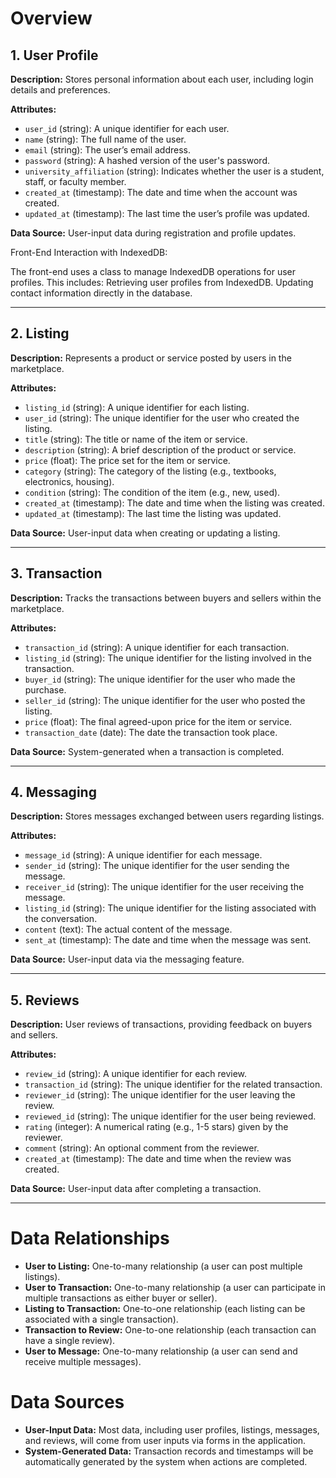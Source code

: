 # Overview

## 1. User Profile
**Description:** Stores personal information about each user, including login details and preferences.

**Attributes:**
- `user_id` (string): A unique identifier for each user.
- `name` (string): The full name of the user.
- `email` (string): The user’s email address.
- `password` (string): A hashed version of the user's password.
- `university_affiliation` (string): Indicates whether the user is a student, staff, or faculty member.
- `created_at` (timestamp): The date and time when the account was created.
- `updated_at` (timestamp): The last time the user’s profile was updated.

**Data Source:** User-input data during registration and profile updates.

Front-End Interaction with IndexedDB:

The front-end uses a class to manage IndexedDB operations for user profiles. This includes:
Retrieving user profiles from IndexedDB.
Updating contact information directly in the database.



---

## 2. Listing
**Description:** Represents a product or service posted by users in the marketplace.

**Attributes:**
- `listing_id` (string): A unique identifier for each listing.
- `user_id` (string): The unique identifier for the user who created the listing.
- `title` (string): The title or name of the item or service.
- `description` (string): A brief description of the product or service.
- `price` (float): The price set for the item or service.
- `category` (string): The category of the listing (e.g., textbooks, electronics, housing).
- `condition` (string): The condition of the item (e.g., new, used).
- `created_at` (timestamp): The date and time when the listing was created.
- `updated_at` (timestamp): The last time the listing was updated.

**Data Source:** User-input data when creating or updating a listing.

---

## 3. Transaction
**Description:** Tracks the transactions between buyers and sellers within the marketplace.

**Attributes:**
- `transaction_id` (string): A unique identifier for each transaction.
- `listing_id` (string): The unique identifier for the listing involved in the transaction.
- `buyer_id` (string): The unique identifier for the user who made the purchase.
- `seller_id` (string): The unique identifier for the user who posted the listing.
- `price` (float): The final agreed-upon price for the item or service.
- `transaction_date` (date): The date the transaction took place.

**Data Source:** System-generated when a transaction is completed.

---

## 4. Messaging
**Description:** Stores messages exchanged between users regarding listings.

**Attributes:**
- `message_id` (string): A unique identifier for each message.
- `sender_id` (string): The unique identifier for the user sending the message.
- `receiver_id` (string): The unique identifier for the user receiving the message.
- `listing_id` (string): The unique identifier for the listing associated with the conversation.
- `content` (text): The actual content of the message.
- `sent_at` (timestamp): The date and time when the message was sent.

**Data Source:** User-input data via the messaging feature.

---

## 5. Reviews
**Description:** User reviews of transactions, providing feedback on buyers and sellers.

**Attributes:**
- `review_id` (string): A unique identifier for each review.
- `transaction_id` (string): The unique identifier for the related transaction.
- `reviewer_id` (string): The unique identifier for the user leaving the review.
- `reviewed_id` (string): The unique identifier for the user being reviewed.
- `rating` (integer): A numerical rating (e.g., 1-5 stars) given by the reviewer.
- `comment` (string): An optional comment from the reviewer.
- `created_at` (timestamp): The date and time when the review was created.

**Data Source:** User-input data after completing a transaction.

---

# Data Relationships
- **User to Listing:** One-to-many relationship (a user can post multiple listings).
- **User to Transaction:** One-to-many relationship (a user can participate in multiple transactions as either buyer or seller).
- **Listing to Transaction:** One-to-one relationship (each listing can be associated with a single transaction).
- **Transaction to Review:** One-to-one relationship (each transaction can have a single review).
- **User to Message:** One-to-many relationship (a user can send and receive multiple messages).

# Data Sources
- **User-Input Data:** Most data, including user profiles, listings, messages, and reviews, will come from user inputs via forms in the application.
- **System-Generated Data:** Transaction records and timestamps will be automatically generated by the system when actions are completed.
